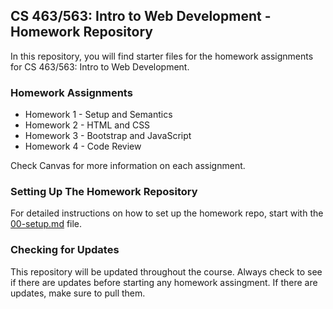 ## CS 463/563: Intro to Web Development - Homework Repository

In this repository, you will find starter files for the homework assignments for CS 463/563: Intro to Web Development.

### Homework Assignments

- Homework 1 - Setup and Semantics
- Homework 2 - HTML and CSS
- Homework 3 - Bootstrap and JavaScript
- Homework 4 - Code Review

Check Canvas for more information on each assignment.

### Setting Up The Homework Repository

For detailed instructions on how to set up the homework repo, start with the [00-setup.md](https://github.com/caterinasworld/webdev-homework/blob/main/hw1/00-setup.md) file.

### Checking for Updates

This repository will be updated throughout the course. Always check to see if there are updates before starting any homework assingment. If there are updates, make sure to pull them.
